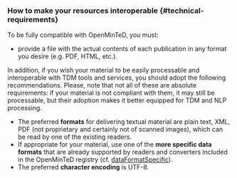### How to make your resources interoperable {#technical-requirements}

To be fully compatible with OpenMinTeD, you must:

* provide a file with the actual contents of each publication in any format you desire \(e.g. PDF, HTML, etc.\).

In addition, if you wish your material to be easily processable and interoperable with TDM tools and services, you should adopt the following recommendations. Please, note that not all of these are absolute requirements: if your material is not compliant with them, it may still be processable, but their adoption makes it better equipped for TDM and NLP processing.

* The preferred **formats** for delivering textual material are plain text, XML, PDF \(not proprietary and certainly not of scanned images\), which can be read by one of the existing readers.
* If appropriate for your material, use one of the **more specific data formats** that are already supported by readers and converters included in the OpenMinTeD registry \(cf. [dataFormatSpecific](/components_dataFormatSpecific_inside_inputContentResourceInfo_or_outputResourceInfo.md)\).
* The preferred **character encoding** is UTF-8.



